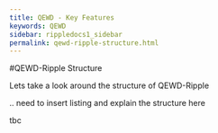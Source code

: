 ```yaml
---
title: QEWD - Key Features 
keywords: QEWD
sidebar: rippledocs1_sidebar
permalink: qewd-ripple-structure.html
---
```





#QEWD-Ripple Structure



Lets take a look around the structure of QEWD-Ripple

.. need to insert listing and explain the structure here

tbc
